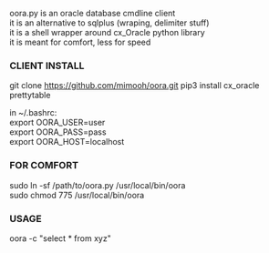 oora.py is an oracle database cmdline client  
it is an alternative to sqlplus (wraping, delimiter stuff)  
it is a shell wrapper around cx_Oracle python library  
it is meant for comfort, less for speed

### CLIENT INSTALL

git clone https://github.com/mimooh/oora.git
pip3 install cx_oracle prettytable  

in ~/.bashrc:  
export OORA_USER=user  
export OORA_PASS=pass  
export OORA_HOST=localhost

### FOR COMFORT

sudo ln -sf /path/to/oora.py /usr/local/bin/oora  
sudo chmod 775 /usr/local/bin/oora  

### USAGE

oora -c "select * from xyz"  
